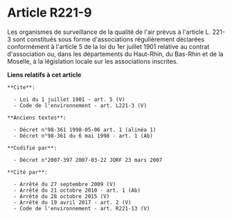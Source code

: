 # Article R221-9

Les organismes de surveillance de la qualité de l'air prévus à l'article L. 221-3 sont constitués sous forme d'associations
régulièrement déclarées conformément à l'article 5 de la loi du 1er juillet 1901 relative au contrat d'association ou, dans
les départements du Haut-Rhin, du Bas-Rhin et de la Moselle, à la législation locale sur les associations inscrites.

**Liens relatifs à cet article**

	**Cite**:

	  - Loi du 1 juillet 1901 - art. 5 (V)
	  - Code de l'environnement - art. L221-3 (V)

	**Anciens textes**:

	  - Décret n°98-361 1998-05-06 art. 1 (alinéa 1)
	  - Décret n°98-361 du 6 mai 1998 - art. 1 (Ab)

	**Codifié par**:

	  - Décret n°2007-397 2007-03-22 JORF 23 mars 2007

	**Cité par**:

	  - Arrêté du 27 septembre 2009 (V)
	  - Arrêté du 21 octobre 2010 - art. 1 (Ab)
	  - Arrêté du 28 octobre 2015 (V)
	  - Arrêté du 19 avril 2017 - art. 2 (V)
	  - Code de l'environnement - art. R221-13 (V)
